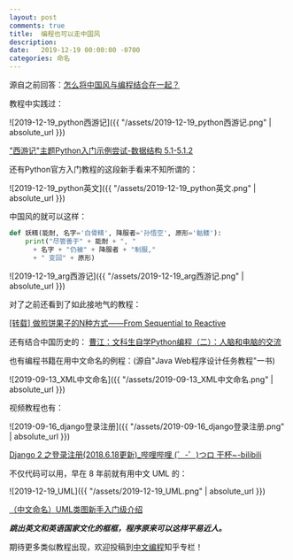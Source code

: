 ```yaml
---
layout: post
comments: true
title:  编程也可以走中国风
description: 
date:   2019-12-19 00:00:00 -0700
categories: 命名
---
```


源自之前回答：[怎么将中国风与编程结合在一起？](https://www.zhihu.com/question/357194866/answer/917799022)

教程中实践过：

![2019-12-19_python西游记]({{ "/assets/2019-12-19_python西游记.png" | absolute_url }})

["西游记"主题Python入门示例尝试-数据结构 5.1-5.1.2​](https://zhuanlan.zhihu.com/p/38653108)

还有Python官方入门教程的这段新手看来不知所谓的：

![2019-12-19_python英文]({{ "/assets/2019-12-19_python英文.png" | absolute_url }})

中国风的就可以这样：
```python
def 妖精(能耐, 名字='白骨精', 降服者='孙悟空', 原形='骷髅'):
    print("尽管善于" + 能耐 + ", "
      + 名字 + "仍被" + 降服者 + "制服,"
      + " 变回" + 原形)
```

![2019-12-19_arg西游记]({{ "/assets/2019-12-19_arg西游记.png" | absolute_url }})

对了之前还看到了如此接地气的教程：

[[转载] 做煎饼果子的N种方式——From Sequential to Reactive​](https://zhuanlan.zhihu.com/p/53416369)


还有结合中国历史的：
[曹江：文科生自学Python编程（二）：人脑和电脑的交流​](https://zhuanlan.zhihu.com/p/79725109)

也有编程书籍在用中文命名的例程：(源自"Java Web程序设计任务教程"一书)

![2019-09-13_XML中文命名]({{ "/assets/2019-09-13_XML中文命名.png" | absolute_url }})

视频教程也有：

![2019-09-16_django登录注册]({{ "/assets/2019-09-16_django登录注册.png" | absolute_url }})

[Django 2 之登录注册(2018.6.18更新)_哔哩哔哩 (゜-゜)つロ 干杯~-bilibili​](https://www.bilibili.com/video/av24753518?p=9)

不仅代码可以用，早在 8 年前就有用中文 UML 的：

![2019-12-19_UML]({{ "/assets/2019-12-19_UML.png" | absolute_url }})

[（中文命名）UML类图新手入门级介绍​](https://zhuanlan.zhihu.com/p/65391563)

***跳出英文和英语国家文化的框框，程序原来可以这样平易近人。***

期待更多类似教程出现，欢迎投稿到[中文编程](https://zhuanlan.zhihu.com/codeInChinese)知乎专栏！